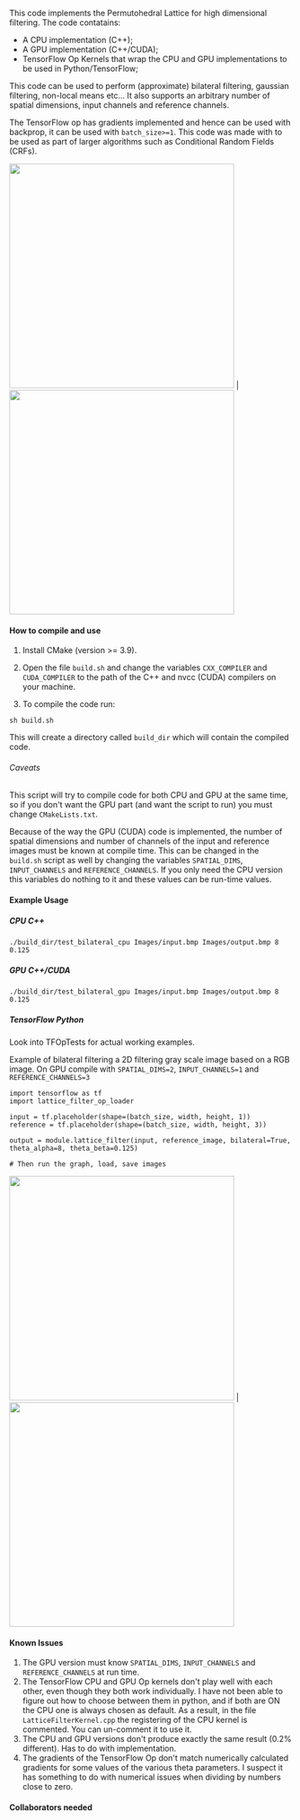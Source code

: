 This code implements the Permutohedral Lattice  for high dimensional filtering.
The code contatains:
- A CPU implementation (C++);
- A GPU implementation (C++/CUDA);
- TensorFlow Op Kernels that wrap the CPU and GPU implementations to be used in Python/TensorFlow;

This code can be used to perform (approximate) bilateral filtering, gaussian filtering, non-local means etc...
It also supports an arbitrary number of spatial dimensions, input channels and reference channels.


The TensorFlow op has gradients implemented and hence can be used with backprop, it can be used with `batch_size>=1`.
This code was made with to be used as part of larger algorithms such as Conditional Random Fields (CRFs).

 
<img src="Images/input.bmp" width="400"> | <img src="Images/output.bmp" width="400"> 
 



#### How to compile and use

1. Install CMake (version >= 3.9).

2. Open the file `build.sh` and change the variables `CXX_COMPILER` and `CUDA_COMPILER` to the path of the C++ and nvcc
 (CUDA) compilers on your machine.
 
3. To compile the code run:
````
sh build.sh
````
This will create a directory called `build_dir` which will contain the compiled code.

###### Caveats

This script will try to compile code for both CPU and GPU at the same time, so if you don't want the GPU part
 (and want the script to run) you must change `CMakeLists.txt`.
 
Because of the way the GPU (CUDA) code is implemented, the number of spatial dimensions and number of channels of
 the input and reference images must be known at compile time. This can be changed in the `build.sh` script as well by
  changing the variables `SPATIAL_DIMS`, `INPUT_CHANNELS` and `REFERENCE_CHANNELS`.
  If you only need the CPU version this variables do nothing to it and these values can be run-time values.
            


#### Example Usage

##### CPU C++
````
./build_dir/test_bilateral_cpu Images/input.bmp Images/output.bmp 8 0.125
````
##### GPU C++/CUDA

````
./build_dir/test_bilateral_gpu Images/input.bmp Images/output.bmp 8 0.125
````

##### TensorFlow Python

Look into TFOpTests for actual working examples.

Example of bilateral filtering a 2D filtering gray scale image based on a RGB image. 
On GPU compile with `SPATIAL_DIMS=2`, `INPUT_CHANNELS=1` and `REFERENCE_CHANNELS=3`

````
import tensorflow as tf
import lattice_filter_op_loader

input = tf.placeholder(shape=(batch_size, width, height, 1))
reference = tf.placeholder(shape=(batch_size, width, height, 3))

output = module.lattice_filter(input, reference_image, bilateral=True, theta_alpha=8, theta_beta=0.125)

# Then run the graph, load, save images
````

<img src="TFOpTests/Results/gray_original.bmp" width="400"> | <img src="TFOpTests/Results/filtered_grey.bmp" width="400"> 


#### Known Issues

1. The GPU version must know `SPATIAL_DIMS`, `INPUT_CHANNELS` and `REFERENCE_CHANNELS` at run time.
2. The TensorFlow CPU and GPU Op kernels don't play well with each other, even though they both work individually.
I have not been able to figure out how to choose between them in python, and if both are ON the CPU one is always chosen
 as default. As a result, in the file `LatticeFilterKernel.cpp` the registering of the CPU kernel is commented.
 You can un-comment it to use it.
3. The CPU and GPU versions don't produce exactly the same result (0.2% different). Has to do with implementation.
4. The gradients of the TensorFlow Op don't match numerically calculated gradients for some values of the various theta 
parameters. I suspect it has something to do with numerical issues when dividing by numbers close to zero.

#### Collaborators needed